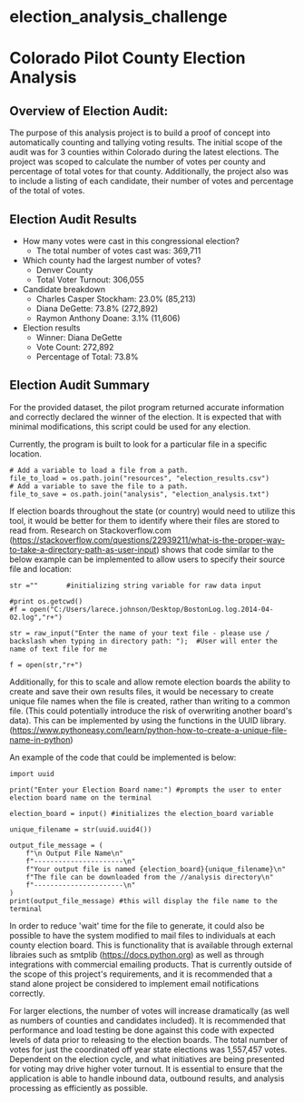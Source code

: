 # election_analysis_challenge
# Colorado Pilot County Election Analysis 

## Overview of Election Audit:
The purpose of this analysis project is to build a proof of concept into automatically counting and tallying voting results. 
The initial scope of the audit was for 3 counties within Colorado during the latest elections.  The project was scoped to calculate the number of votes per county and percentage of total votes for that county.  Additionally, the project also was to 
include a listing of each candidate, their number of votes and percentage of the total of votes.  

## Election Audit Results 
* How many votes were cast in this congressional election? 
    - The total number of votes cast was: 369,711
* Which county had the largest number of votes? 
    - Denver County 
    - Total Voter Turnout: 306,055
* Candidate breakdown 
    - Charles Casper Stockham: 23.0% (85,213)
    - Diana DeGette: 73.8% (272,892)
    - Raymon Anthony Doane: 3.1% (11,606)
* Election results 
    - Winner: Diana DeGette
    - Vote Count: 272,892
    - Percentage of Total: 73.8%

## Election Audit Summary 
For the provided dataset, the pilot program returned accurate information and correctly declared the winner of the election.  It 
is expected that with minimal modifications, this script could be used for any election. 

Currently, the program is built to look for a particular file in a specific location.  
~~~~
# Add a variable to load a file from a path.
file_to_load = os.path.join("resources", "election_results.csv")
# Add a variable to save the file to a path.
file_to_save = os.path.join("analysis", "election_analysis.txt")
~~~~
If election boards throughout the state (or country) would need to utilize this tool, it would be better for them to identify 
where their files are stored to read from.  Research on Stackoverflow.com (https://stackoverflow.com/questions/22939211/what-is-the-proper-way-to-take-a-directory-path-as-user-input) shows that code similar to the below example can be implemented to allow users to specify their source file and location:

~~~~~
str =""       #initializing string variable for raw data input

#print os.getcwd()
#f = open("C:/Users/larece.johnson/Desktop/BostonLog.log.2014-04-02.log","r+")

str = raw_input("Enter the name of your text file - please use / backslash when typing in directory path: ");  #User will enter the name of text file for me

f = open(str,"r+")
~~~~~

Additionally, for this to scale and allow remote election boards the ability to create and save their own results files, it would be necessary to create unique file names when the file is created, rather than writing to a common file. (This could 
potentially introduce the risk of overwriting another board's data).  This can be implemented by using the functions in the UUID
library. (https://www.pythoneasy.com/learn/python-how-to-create-a-unique-file-name-in-python)

An example of the code that could be implemented is below: 
~~~~
import uuid

print("Enter your Election Board name:") #prompts the user to enter election board name on the terminal

election_board = input() #initializes the election_board variable 

unique_filename = str(uuid.uuid4())

output_file_message = (
    f"\n Output File Name\n"
    f"----------------------\n"
    f"Your output file is named {election_board}{unique_filename}\n"
    f"The file can be downloaded from the //analysis directory\n"
    f"----------------------\n"
)
print(output_file_message) #this will display the file name to the terminal
~~~~

In order to reduce 'wait' time for the file to generate, it could also be possible to have the system modified to mail files to individuals at each county election board.  This is functionality that is 
available through external libraies such as smtplib (https://docs.python.org) as well as through integrations with commercial emailing products.  That is currently outside of the scope of this project's
requirements, and it is recommended that a stand alone project be considered to implement email notifications correctly. 

For larger elections, the number of votes will increase dramatically (as well as numbers of counties and candidates included). It is recommended that performance and load testing be done against this code with expected levels of data prior to releasing to the election boards.  The total number of votes for just the coordinated off year state elections was 1,557,457 votes.  Dependent on the election cycle, and what initiatives are being presented for voting may drive higher voter turnout.  It is essential to ensure that
the application is able to handle inbound data, outbound results, and analysis processing as efficiently as possible. 
